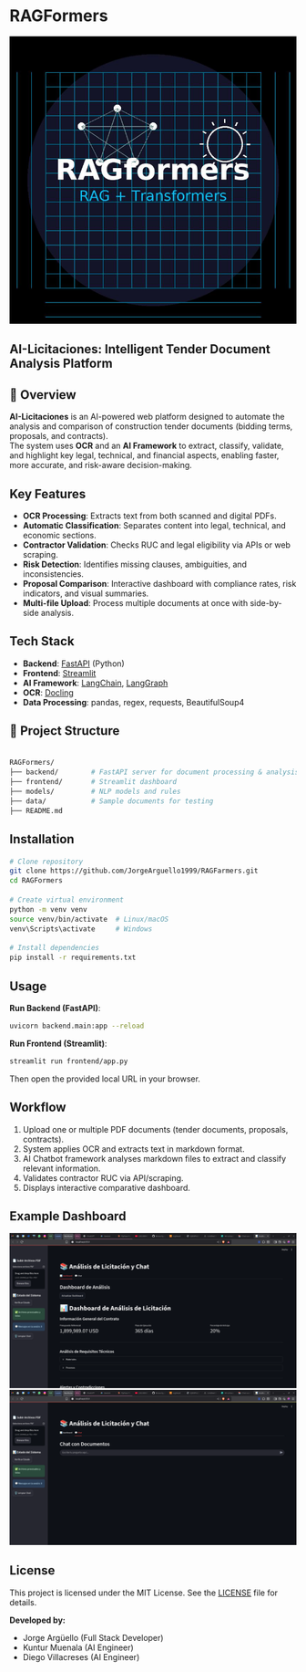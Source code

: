 # RAGFormers 

![RAGFormers icon](image.png)

## AI-Licitaciones: Intelligent Tender Document Analysis Platform

## 📌 Overview
**AI-Licitaciones** is an AI-powered web platform designed to automate the analysis and comparison of construction tender documents (bidding terms, proposals, and contracts).  
The system uses **OCR** and an **AI Framework** to extract, classify, validate, and highlight key legal, technical, and financial aspects, enabling faster, more accurate, and risk-aware decision-making.

## Key Features
- **OCR Processing**: Extracts text from both scanned and digital PDFs.  
- **Automatic Classification**: Separates content into legal, technical, and economic sections.  
- **Contractor Validation**: Checks RUC and legal eligibility via APIs or web scraping.  
- **Risk Detection**: Identifies missing clauses, ambiguities, and inconsistencies.  
- **Proposal Comparison**: Interactive dashboard with compliance rates, risk indicators, and visual summaries.  
- **Multi-file Upload**: Process multiple documents at once with side-by-side analysis.

## Tech Stack
- **Backend**: [FastAPI](https://fastapi.tiangolo.com/) (Python)  
- **Frontend**: [Streamlit](https://streamlit.io/)  
- **AI Framework**: [LangChain](https://www.langchain.com/), [LangGraph](https://www.langchain.com/langgraph)  
- **OCR**: [Docling](https://docling-project.github.io/docling/)  
- **Data Processing**: pandas, regex, requests, BeautifulSoup4  

## 📂 Project Structure
```bash

RAGFormers/
├── backend/        # FastAPI server for document processing & analysis
├── frontend/       # Streamlit dashboard
├── models/         # NLP models and rules
├── data/           # Sample documents for testing
├── README.md

```

## Installation
```bash
# Clone repository
git clone https://github.com/JorgeArguello1999/RAGFarmers.git
cd RAGFormers

# Create virtual environment
python -m venv venv
source venv/bin/activate  # Linux/macOS
venv\Scripts\activate     # Windows

# Install dependencies
pip install -r requirements.txt
````

## Usage

**Run Backend (FastAPI)**:

```bash
uvicorn backend.main:app --reload
```

**Run Frontend (Streamlit)**:

```bash
streamlit run frontend/app.py
```

Then open the provided local URL in your browser.

## Workflow

1. Upload one or multiple PDF documents (tender documents, proposals, contracts).
2. System applies OCR and extracts text in markdown format.
3. AI Chatbot framework analyses markdown files to extract and classify relevant information.
4. Validates contractor RUC via API/scraping.
5. Displays interactive comparative dashboard.

## Example Dashboard

![Dashboard Preview](frontend/dashboard_example.png)
![ChatPreview](frontend/chatbot_example.png)

## License

This project is licensed under the MIT License. See the [LICENSE](LICENSE.md) file for details.


**Developed by:** 

* Jorge Argüello (Full Stack Developer)
* Kuntur Muenala (AI Engineer)
* Diego Villacreses (AI Engineer)
